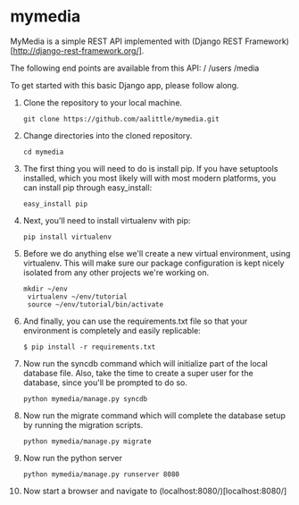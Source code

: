mymedia
=======

MyMedia is a simple REST API implemented with (Django REST Framework)[http://django-rest-framework.org/].

The following end points are available from this API:
	/
	/users
	/media

To get started with this basic Django app, please follow along.

1. Clone the repository to your local machine.
	<pre><code>git clone https://github.com/aalittle/mymedia.git</code></pre>

2. Change directories into the cloned repository.
    <pre><code>cd mymedia</code></pre>

3. The first thing you will need to do is install pip. If you have setuptools installed, which you most likely will with most modern platforms, you can install pip through easy_install:
    <pre><code>easy_install pip</code></pre>
	
4. Next, you'll need to install virtualenv with pip:
    <pre><code>pip install virtualenv</code></pre>

5. Before we do anything else we'll create a new virtual environment, using virtualenv. This will make sure our package configuration is kept nicely isolated from any other projects we're working on.

	<pre><code>mkdir ~/env
	virtualenv ~/env/tutorial
	source ~/env/tutorial/bin/activate</pre></code>


6. And finally, you can use the requirements.txt file so that your environment is completely and easily replicable:
    <pre><code>$ pip install -r requirements.txt</code></pre>
	
	
7. Now run the syncdb command which will initialize part of the local database file. Also, take the time to create a super user for the database, since you'll be prompted to do so.
    <pre><code>python mymedia/manage.py syncdb</code></pre>
	
8. Now run the migrate command which will complete the database setup by running the migration scripts.
    <pre><code>python mymedia/manage.py migrate</code></pre>

9. Now run the python server
	<pre><code>python mymedia/manage.py runserver 8080</code></pre>

10. Now start a browser and navigate to (localhost:8080/)[localhost:8080/]


